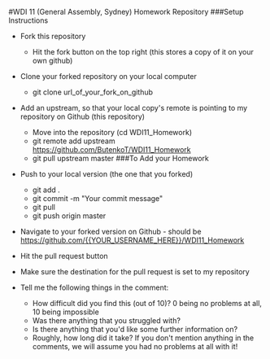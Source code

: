 #WDI 11 (General Assembly, Sydney) Homework Repository
###Setup Instructions

* Fork this repository
    - Hit the fork button on the top right (this stores a copy of it on your own github)
* Clone your forked repository on your local computer
    - git clone url_of_your_fork_on_github
* Add an upstream, so that your local copy's remote is pointing to my repository on Github (this repository)
    - Move into the repository (cd WDI11_Homework)
    - git remote add upstream https://github.com/ButenkoT/WDI11_Homework
    - git pull upstream master
###To Add your Homework

* Push to your local version (the one that you forked)
    - git add .
    - git commit -m "Your commit message"
    - git pull
    - git push origin master
* Navigate to your forked version on Github - should be https://github.com/{{YOUR_USERNAME_HERE}}/WDI11_Homework
* Hit the pull request button
* Make sure the destination for the pull request is set to my repository
* Tell me the following things in the comment:
    - How difficult did you find this (out of 10)? 0 being no problems at all, 10 being impossible
    - Was there anything that you struggled with?
    - Is there anything that you'd like some further information on?
    - Roughly, how long did it take?
If you don't mention anything in the comments, we will assume you had no problems at all with it!
